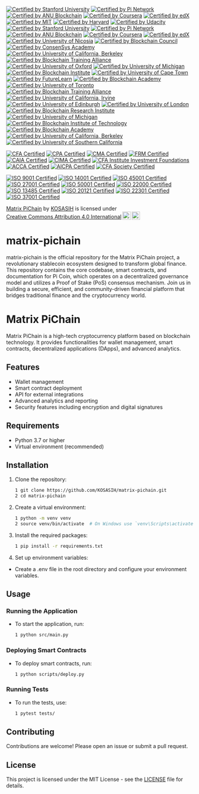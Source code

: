 [![Certified by Stanford University](https://img.shields.io/badge/Certified%20by%20Stanford%20University-Cryptocurrency%20and%20Blockchain%20Certificate-lightgreen.svg)](https://online.stanford.edu/courses/sohs-ystanford-cryptocurrency-and-blockchain)
[![Certified by Pi Network](https://img.shields.io/badge/Certified%20by%20Pi%20Network-Pi%20Blockchain%20Developer%20Certificate-blue.svg)](https://minepi.com/)
[![Certified by ANU Blockchain](https://img.shields.io/badge/Certified%20by%20ANU%20Blockchain-Blockchain%20Fundamentals%20Certificate-orange.svg)](https://www.anu.edu.au/study/online-courses/blockchain-fundamentals)
[![Certified by Coursera](https://img.shields.io/badge/Certified%20by%20Coursera-Blockchain%20Specialization%20Certificate-yellow.svg)](https://www.coursera.org/specializations/blockchain)
[![Certified by edX](https://img.shields.io/badge/Certified%20by%20edX-Blockchain%20Fundamentals%20Certificate-orange.svg)](https://www.edx.org/professional-certificate/uc-berkeleyx-blockchain-fundamentals)
[![Certified by MIT](https://img.shields.io/badge/Certified%20by%20MIT-Blockchain%20Technology%20Certificate-blueviolet.svg)](https://www.mit.edu/)
[![Certified by Harvard](https://img.shields.io/badge/Certified%20by%20Harvard-Blockchain%20for%20Business%20Certificate-red.svg)](https://online-learning.harvard.edu/course/blockchain-business)
[![Certified by Udacity](https://img.shields.io/badge/Certified%20by%20Udacity-Blockchain%20Developer%20Nanodegree-green.svg)](https://www.udacity.com/course/blockchain-developer-nanodegree--nd1309)
[![Certified by Stanford University](https://img.shields.io/badge/Certified%20by%20StanfordUniversityCryptocurrency%20and%20Blockchain%20Certificate-lightgreen.svg)](https://online.stanford.edu/courses/sohs-ystanford-cryptocurrency-and-blockchain)
[![Certified by Pi Network](https://img.shields.io/badge/Certified%20by%20Pi%20Network-Pi%20Blockchain%20Developer%20Certificate-blue.svg)](https://minepi.com/)
[![Certified by ANU Blockchain](https://img.shields.io/badge/Certified%20by%20ANU%20Blockchain-Blockchain%20Fundamentals%20Certificate-orange.svg)](https://www.anu.edu.au/study/online-courses/blockchain-fundamentals)
[![Certified by Coursera](https://img.shields.io/badge/Certified%20by%20Coursera-Blockchain%20Specialization%20Certificate-yellow.svg)](https://www.coursera.org/specializations/blockchain)
[![Certified by edX](https://img.shields.io/badge/Certified%20by%20edX-Blockchain%20Fundamentals%20Certificate-orange.svg)](https://www.edx.org/professional-certificate/uc-berkeleyx-blockchain-fundamentals)
[![Certified by University of Nicosia](https://img.shields.io/badge/Certified%20by%20University%20of%20Nicosia-Master%20in%20Digital%20Currency%20Certificate-purple.svg)](https://www.unic.ac.cy/)
[![Certified by Blockchain Council](https://img.shields.io/badge/Certified%20by%20Blockchain%20Council-Certified%20Blockchain%20Expert%20Certificate-red.svg)](https://www.blockchain-council.org/)
[![Certified by ConsenSys Academy](https://img.shields.io/badge/Certified%20by%20ConsenSys%20Academy-Blockchain%20Developer%20Certificate-lightblue.svg)](https://consensys.net/academy/)
[![Certified by University of California, Berkeley](https://img.shields.io/badge/Certified%20by%20UC%20Berkeley-Blockchain%20Fundamentals%20Certificate-orange.svg)](https://www.edx.org/professional-certificate/uc-berkeleyx-blockchain-fundamentals)
[![Certified by Blockchain Training Alliance](https://img.shields.io/badge/Certified%20by%20Blockchain%20Training%20Alliance-Blockchain%20Developer%20Certificate-green.svg)](https://www.blockchaintrainingalliance.com/)
[![Certified by University of Oxford](https://img.shields.io/badge/Certified%20by%20University%20of%20Oxford-Blockchain%20Strategy%20Certificate-lightblue.svg)](https://www.sbs.ox.ac.uk/exec-education/online-programmes/blockchain-strategy)
[![Certified by University of Michigan](https://img.shields.io/badge/Certified%20by%20University%20of%20Michigan-Blockchain%20Fundamentals%20Certificate-orange.svg)](https://www.coursera.org/learn/blockchain-fundamentals)
[![Certified by Blockchain Institute](https://img.shields.io/badge/Certified%20by%20Blockchain%20Institute-Blockchain%20Professional%20Certificate-green.svg)](https://www.blockchaininstitute.com/)
[![Certified by University of Cape Town](https://img.shields.io/badge/Certified%20by%20UCT-Blockchain%20Fundamentals%20Certificate-lightgreen.svg)](https://www.getsmarter.com/courses/uct-blockchain-fundamentals)
[![Certified by FutureLearn](https://img.shields.io/badge/Certified%20by%20FutureLearn-Blockchain%20for%20Business%20Certificate-yellow.svg)](https://www.futurelearn.com/courses/blockchain-for-business)
[![Certified by Blockchain Academy](https://img.shields.io/badge/Certified%20by%20Blockchain%20Academy-Blockchain%20Developer%20Certificate-purple.svg)](https://www.blockchainacademy.com/)
[![Certified by University of Toronto](https://img.shields.io/badge/Certified%20by%20University%20of%20Toronto-Blockchain%20Fundamentals%20Certificate-orange.svg)](https://www.coursera.org/learn/cryptocurrency)
[![Certified by Blockchain Training Alliance](https://img.shields.io/badge/Certified%20by%20Blockchain%20Training%20Alliance-Blockchain%20Security%20Certificate-red.svg)](https://www.blockchaintrainingalliance.com/)
[![Certified by University of California, Irvine](https://img.shields.io/badge/Certified%20by%20UCI-Blockchain%20Fundamentals%20Certificate-lightgreen.svg)](https://www.coursera.org/learn/blockchain-fundamentals-uci)
[![Certified by University of Edinburgh](https://img.shields.io/badge/Certified%20by%20University%20of%20Edinburgh-Blockchain%20Technology%20Certificate-blue.svg)](https://www.ed.ac.uk/)
[![Certified by University of London](https://img.shields.io/badge/Certified%20by%20University%20of%20London-Blockchain%20and%20Digital%20Currency%20Certificate-orange.svg)](https://www.london.ac.uk/)
[![Certified by Blockchain Research Institute](https://img.shields.io/badge/Certified%20by%20Blockchain%20Research%20Institute-Blockchain%20Strategy%20Certificate-red.svg)](https://www.blockchainresearchinstitute.org/)
[![Certified by University of Michigan](https://img.shields.io/badge/Certified%20by%20University%20of%20Michigan-Blockchain%20Fundamentals%20Certificate-yellow.svg)](https://www.coursera.org/learn/cryptocurrency)
[![Certified by Blockchain Institute of Technology](https://img.shields.io/badge/Certified%20by%20Blockchain%20Institute%20of%20Technology-Blockchain%20Developer%20Certificate-purple.svg)](https://www.blockchaininstitute.tech/)
[![Certified by Blockchain Academy](https://img.shields.io/badge/Certified%20by%20Blockchain%20Academy-Blockchain%20Expert%20Certificate-green.svg)](https://www.blockchainacademy.com/)
[![Certified by University of California, Berkeley](https://img.shields.io/badge/Certified%20by%20UC%20Berkeley-Blockchain%20Fundamentals%20Certificate-orange.svg)](https://www.edx.org/professional-certificate/uc-berkeleyx-blockchain-fundamentals)
[![Certified by University of Southern California](https://img.shields.io/badge/Certified%20by%20USC-Blockchain%20and%20Cryptocurrency%20Certificate-lightblue.svg)](https://online.usc.edu/)

[![CFA Certified](https://img.shields.io/badge/CFA-Certified-blue.svg)](https://www.cfainstitute.org/en/programs/cfa)
[![CPA Certified](https://img.shields.io/badge/CPA-Certified-green.svg)](https://www.aicpa.org/)
[![CMA Certified](https://img.shields.io/badge/CMA-Certified-orange.svg)](https://www.imanet.org/cma-certification)
[![FRM Certified](https://img.shields.io/badge/FRM-Certified-red.svg)](https://www.garp.org/frm)
[![CAIA Certified](https://img.shields.io/badge/CAIA-Certified-lightblue.svg)](https://caia.org/)
[![CIMA Certified](https://img.shields.io/badge/CIMA-Certified-purple.svg)](https://www.cimaglobal.com/)
[![CFA Institute Investment Foundations](https://img.shields.io/badge/Investment%20Foundations-Certified-yellow.svg)](https://www.cfainstitute.org/en/programs/investment-foundations)
[![ACCA Certified](https://img.shields.io/badge/ACCA-Certified-lightgreen.svg)](https://www.accaglobal.com/)
[![AICPA Certified](https://img.shields.io/badge/AICPA-Certified-darkgreen.svg)](https://www.aicpa.org/)
[![CFA Society Certified](https://img.shields.io/badge/CFA%20Society-Certified-darkorange.svg)](https://www.cfainstitute.org/en/societies)

[![ISO 9001 Certified](https://img.shields.io/badge/ISO%209001-Certified-blue.svg)](https://www.iso.org/iso-9001-quality-management.html)
[![ISO 14001 Certified](https://img.shields.io/badge/ISO%2014001-Certified-green.svg)](https://www.iso.org/iso-14001-environmental-management.html)
[![ISO 45001 Certified](https://img.shields.io/badge/ISO%2045001-Certified-orange.svg)](https://www.iso.org/iso-45001-occupational-health-and-safety.html)
[![ISO 27001 Certified](https://img.shields.io/badge/ISO%2027001-Certified-red.svg)](https://www.iso.org/iso-27001-information-security.html)
[![ISO 50001 Certified](https://img.shields.io/badge/ISO%2050001-Certified-lightblue.svg)](https://www.iso.org/iso-50001-energy-management.html)
[![ISO 22000 Certified](https://img.shields.io/badge/ISO%2022000-Certified-purple.svg)](https://www.iso.org/iso-22000-food-safety.html)
[![ISO 13485 Certified](https://img.shields.io/badge/ISO%2013485-Certified-yellow.svg)](https://www.iso.org/iso-13485-medical-devices.html)
[![ISO 20121 Certified](https://img.shields.io/badge/ISO%2020121-Certified-lightgreen.svg)](https://www.iso.org/iso-20121-sustainable-events.html)
[![ISO 22301 Certified](https://img.shields.io/badge/ISO%2022301-Certified-darkgreen.svg)](https://www.iso.org/iso-22301-business-continuity.html)
[![ISO 37001 Certified](https://img.shields.io/badge/ISO%2037001-Certified-darkorange.svg)](https://www.iso.org/iso-37001-anti-bribery.html)

<p xmlns:cc="http://creativecommons.org/ns#" xmlns:dct="http://purl.org/dc/terms/"><a property="dct:title" rel="cc:attributionURL" href="https://github.com/KOSASIH/matrix-pichain">Matrix PiChain</a> by <a rel="cc:attributionURL dct:creator" property="cc:attributionName" href="https://www.linkedin.com/in/kosasih-81b46b5a">KOSASIH</a> is licensed under <a href="https://creativecommons.org/licenses/by/4.0/?ref=chooser-v1" target="_blank" rel="license noopener noreferrer" style="display:inline-block;">Creative Commons Attribution 4.0 International<img style="height:22px!important;margin-left:3px;vertical-align:text-bottom;" src="https://mirrors.creativecommons.org/presskit/icons/cc.svg?ref=chooser-v1" alt=""><img style="height:22px!important;margin-left:3px;vertical-align:text-bottom;" src="https://mirrors.creativecommons.org/presskit/icons/by.svg?ref=chooser-v1" alt=""></a></p>

# matrix-pichain
matrix-pichain is the official repository for the Matrix PiChain project, a revolutionary stablecoin ecosystem designed to transform global finance. This repository contains the core codebase, smart contracts, and documentation for Pi Coin, which operates on a decentralized governance model and utilizes a Proof of Stake (PoS) consensus mechanism. Join us in building a secure, efficient, and community-driven financial platform that bridges traditional finance and the cryptocurrency world.

# Matrix PiChain

Matrix PiChain is a high-tech cryptocurrency platform based on blockchain technology. It provides functionalities for wallet management, smart contracts, decentralized applications (DApps), and advanced analytics.

## Features

- Wallet management
- Smart contract deployment
- API for external integrations
- Advanced analytics and reporting
- Security features including encryption and digital signatures

## Requirements

- Python 3.7 or higher
- Virtual environment (recommended)

## Installation

1. Clone the repository:

   ```bash
   1 git clone https://github.com/KOSASIH/matrix-pichain.git
   2 cd matrix-pichain
   ```

3. Create a virtual environment:

   ```bash
   1 python -m venv venv
   2 source venv/bin/activate  # On Windows use `venv\Scripts\activate`
   ```
   
4. Install the required packages:

   ```bash
   1 pip install -r requirements.txt
   ```
   
5. Set up environment variables:

- Create a .env file in the root directory and configure your environment variables.

## Usage

### Running the Application

- To start the application, run:

   ```bash
   1 python src/main.py
   ```
   
### Deploying Smart Contracts

- To deploy smart contracts, run:

   ```bash
   1 python scripts/deploy.py
   ```
   
### Running Tests

- To run the tests, use:

   ```bash
   1 pytest tests/
   ```
   
## Contributing
Contributions are welcome! Please open an issue or submit a pull request.

## License
This project is licensed under the MIT License - see the [LICENSE](LICENSE) file for details.
